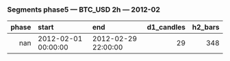 ### Segments phase5 — BTC_USD 2h — 2012-02

|   phase | start               | end                 |   d1_candles |   h2_bars |
|--------:|:--------------------|:--------------------|-------------:|----------:|
|     nan | 2012-02-01 00:00:00 | 2012-02-29 22:00:00 |           29 |       348 |